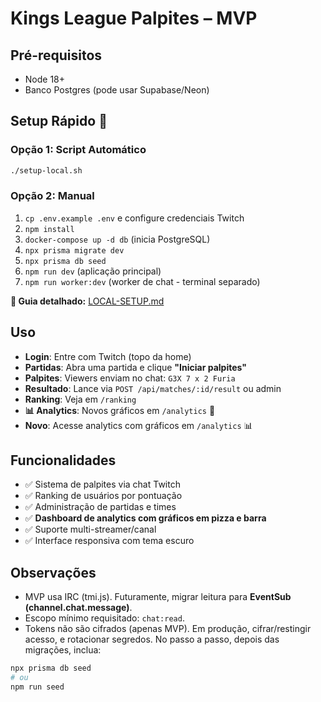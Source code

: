 # Kings League Palpites – MVP

## Pré-requisitos
- Node 18+
- Banco Postgres (pode usar Supabase/Neon)

## Setup Rápido 🚀

### Opção 1: Script Automático
```bash
./setup-local.sh
```

### Opção 2: Manual
1. `cp .env.example .env` e configure credenciais Twitch
2. `npm install`
3. `docker-compose up -d db` (inicia PostgreSQL)
4. `npx prisma migrate dev`
5. `npx prisma db seed`
6. `npm run dev` (aplicação principal)
7. `npm run worker:dev` (worker de chat - terminal separado)

**📖 Guia detalhado:** [LOCAL-SETUP.md](LOCAL-SETUP.md)

## Uso
- **Login**: Entre com Twitch (topo da home)
- **Partidas**: Abra uma partida e clique **"Iniciar palpites"**
- **Palpites**: Viewers enviam no chat: `G3X 7 x 2 Furia`
- **Resultado**: Lance via `POST /api/matches/:id/result` ou admin
- **Ranking**: Veja em `/ranking`
- **📊 Analytics**: Novos gráficos em `/analytics` 🎉
- **Novo**: Acesse analytics com gráficos em `/analytics` 📊

## Funcionalidades
- ✅ Sistema de palpites via chat Twitch
- ✅ Ranking de usuários por pontuação
- ✅ Administração de partidas e times
- ✅ **Dashboard de analytics com gráficos em pizza e barra**
- ✅ Suporte multi-streamer/canal
- ✅ Interface responsiva com tema escuro

## Observações
- MVP usa IRC (tmi.js). Futuramente, migrar leitura para **EventSub (channel.chat.message)**.
- Escopo mínimo requisitado: `chat:read`.
- Tokens não são cifrados (apenas MVP). Em produção, cifrar/restingir acesso, e rotacionar segredos.
No passo a passo, depois das migrações, inclua:


```bash
npx prisma db seed
# ou
npm run seed